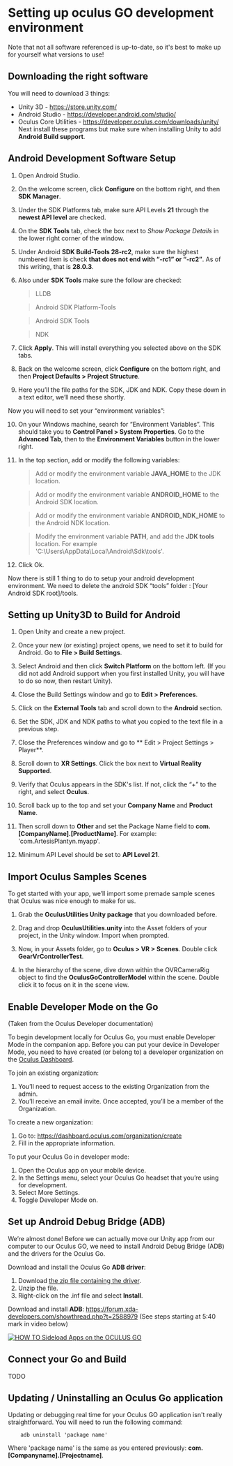 # Setting up oculus GO development environment
Note that not all software referenced is up-to-date, so it's best to make up for yourself what versions to use! 


## Downloading the right software
You will need to download 3 things:
* Unity 3D - https://store.unity.com/
* Android Studio - https://developer.android.com/studio/
* Oculus Core Utilities - https://developer.oculus.com/downloads/unity/
Next install these programs but make sure when installing Unity to add **Android Build support**.


## Android Development Software Setup
1. Open Android Studio.

2. On the welcome screen, click **Configure** on the bottom right, and then **SDK Manager**.

3. Under the SDK Platforms tab, make sure API Levels **21** through the **newest API level** are checked.

4. On the **SDK Tools** tab, check the box next to *Show Package Details* in the lower right corner of the window.

5. Under Android **SDK Build-Tools 28-rc2**, make sure the highest numbered item is check **that does not end with “-rc1” or “-rc2”**. As of this writing, that is **28.0.3**.

6. Also under **SDK Tools** make sure the follow are checked:
    > LLDB

    > Android SDK Platform-Tools

    > Android SDK Tools

    > NDK

7. Click **Apply**. This will install everything you selected above on the SDK tabs.

8. Back on the welcome screen, click **Configure** on the bottom right, and then **Project Defaults > Project Structure**.

9. Here you’ll the file paths for the SDK, JDK and NDK. Copy these down in a text editor, we’ll need these shortly.

Now you will need to set your “environment variables”:

10. On your Windows machine, search for “Environment Variables”. This should take you to **Control Panel > System Properties**. Go to the **Advanced Tab**, then to the **Environment Variables** button in the lower right.

11. In the top section, add or modify the following variables:
    > Add or modify the environment variable **JAVA_HOME** to the JDK location.

    > Add or modify the environment variable **ANDROID_HOME** to the Android SDK location.

    > Add or modify the environment variable **ANDROID_NDK_HOME** to the Android NDK location.

    > Modify the environment variable **PATH**, and add the **JDK tools** location. For example 'C:\Users\AppData\Local\Android\Sdk\tools'.

12. Click Ok.

Now there is still 1 thing to do to setup your android development environment. We need to delete the android SDK “tools” folder : [Your Android SDK root]/tools.


## Setting up Unity3D to Build for Android
1. Open Unity and create a new project.

2. Once your new (or existing) project opens, we need to set it to build for Android. Go to **File > Build Settings**.

3. Select Android and then click **Switch Platform** on the bottom left. (If you did not add Android support when you first installed Unity, you will have to do so now, then restart Unity).

4. Close the Build Settings window and go to **Edit > Preferences**.

5. Click on the **External Tools** tab and scroll down to the **Android** section.

6. Set the SDK, JDK and NDK paths to what you copied to the text file in a previous step.

7. Close the Preferences window and go to ** Edit > Project Settings > Player**.

8. Scroll down to **XR Settings**. Click the box next to **Virtual Reality Supported**.

9. Verify that Oculus appears in the SDK's list. If not, click the “+” to the right, and select **Oculus**.

10. Scroll back up to the top and set your **Company Name** and **Product Name**.

11. Then scroll down to **Other** and set the Package Name field to **com.[CompanyName].[ProductName]**. For example: 'com.ArtesisPlantyn.myapp'.

12. Minimum API Level should be set to **API Level 21**.


## Import Oculus Samples Scenes
To get started with your app, we’ll import some premade sample scenes that Oculus was nice enough to make for us.
1. Grab the **OculusUtilities Unity package** that you downloaded before.

2. Drag and drop **OculusUtilities.unity** into the Asset folders of your project, in the Unity window. Import when prompted.

3. Now, in your Assets folder, go to **Oculus > VR > Scenes**. Double click **GearVrControllerTest**.

4. In the hierarchy of the scene, dive down within the OVRCameraRig object to find the **OculusGoControllerModel** within the scene. Double click it to focus on it in the scene view.


## Enable Developer Mode on the Go
(Taken from the Oculus Developer documentation)

To begin development locally for Oculus Go, you must enable Developer Mode in the companion app. Before you can put your device in Developer Mode, you need to have created (or belong to) a developer organization on the [Oculus Dashboard](https://dashboard.oculus.com/).

To join an existing organization:
1. You’ll need to request access to the existing Organization from the admin.
2. You’ll receive an email invite. Once accepted, you’ll be a member of the Organization. 

To create a new organization:
1. Go to: https://dashboard.oculus.com/organization/create
2. Fill in the appropriate information.

To put your Oculus Go in developer mode:
1. Open the Oculus app on your mobile device.
2. In the Settings menu, select your Oculus Go headset that you’re using for development.
3. Select More Settings.
4. Toggle Developer Mode on.


## Set up Android Debug Bridge (ADB)
We’re almost done! Before we can actually move our Unity app from our computer to our Oculus GO, we need to install Android Debug Bridge (ADB) and the drivers for the Oculus Go.

Download and install the Oculus Go **ADB driver**:
1. Download [the zip file containing the driver](https://developer.oculus.com/downloads/package/oculus-go-adb-drivers/).
2. Unzip the file.
3. Right-click on the .inf file and select **Install**.

Download and install **ADB**: https://forum.xda-developers.com/showthread.php?t=2588979 (See steps starting at 5:40 mark in video below)

[![HOW TO Sideload Apps on the OCULUS GO](http://img.youtube.com/vi/baWEzvLC8Bo/0.jpg)](https://youtu.be/baWEzvLC8Bo?t=340)


## Connect your Go and Build
TODO

## Updating / Uninstalling an Oculus Go application
Updating or debugging real time for your Oculus GO application isn't really straightforward. You will need to run the following command:
```
    adb uninstall 'package name'
```
Where 'package name' is the same as you entered previously: **com.[Companyname].[Projectname]**.
